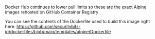 Docker Hub continues to lower pull limits so these are the exact Alpine images rehosted on GitHub Container Registry

You can see the contents of the Dockerfile used to build this image right here: https://github.com/securitybits-io/dockerfiles/blob/main/templates/alpine/Dockerfile